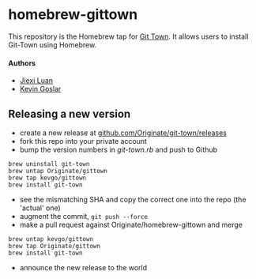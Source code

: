 # homebrew-gittown

This repository is the Homebrew tap for <a href="https://github.com/Originate/git-town" target="_blank">Git Town</a>.
It allows users to install Git-Town using Homebrew.

#### Authors
* <a href="https://github.com/jiexi" target="_blank">Jiexi Luan</a>
* <a href="https://github.com/kevgo" target="_blank">Kevin Goslar</a>


## Releasing a new version

* create a new release at <a href="https://github.com/Originate/git-town/releases" target="_blank">github.com/Originate/git-town/releases</a>
* fork this repo into your private account
* bump the version numbers in _git-town.rb_ and push to Github

```shell
brew uninstall git-town
brew untap Originate/gittown
brew tap kevgo/gittown
brew install git-town
```

* see the mismatching SHA and copy the correct one into the repo (the 'actual' one)
* augment the commit, `git push --force`
* make a pull request against Originate/homebrew-gittown and merge


```
brew untap kevgo/gittown
brew tap Originate/gittown
brew install git-town
```

* announce the new release to the world
